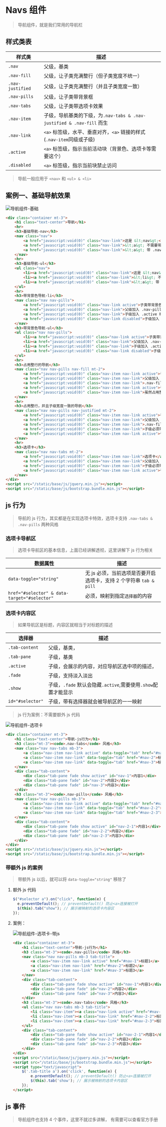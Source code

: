 # Navs 组件

> 导航组件，就是我们常用的导航栏

## 样式类表

| 样式类           | 描述                                                                  |
| ---------------- | --------------------------------------------------------------------- |
| `.nav`           | 父级，基类                                                            |
| `.nav-fill`      | 父级，让子类充满整行（但子类宽度不统一）                              |
| `.nav-justified` | 父级，让子类充满整行（并且子类宽度一致）                              |
| `.nav-pills`     | 父级，让子类带背景框                                                  |
| `.nav-tabs`      | 父级，让子类带选项卡效果                                              |
| `.nav-item`      | 子级，导航基类的下级，为`.nav-tabs & .nav-justified & .nav-fill` 而生 |
| `.nav-link`      | `<a>` 标签级，水平、垂直对齐，`<a>` 链接的样式(`.nav-item`同级或子级) |
| `.active`        | `<a>` 标签级，指示当前活动块（背景色、选项卡等需要这个）              |
| `.disabled`      | `<a>` 标签级，指示当前块禁止访问                                      |

> 导航一般应用于 `<nav>` 和 `<ul> & <li>`

## 案例一、基础导航效果

![导航组件-基础](./static/导航-基础.png)

```html
<div class="container mt-3">
    <h1 class="text-center">导航</h1>
    <hr>
    <h3>基础导航-nav</h3>
    <nav class="nav">
        <a href="javascript:void(0)" class="nav-link">这是 &lt;nav&gt;</a>
        <a href="javascript:void(0)" class="nav-link">&lt;a&gt; 不需要带 .nav-item</a>
        <a href="javascript:void(0)" class="nav-link">&lt;a&gt; 带 .nav-link</a>
    </nav>
    <hr>
    <h3>基础导航-ul</h3>
    <ul class="nav">
        <li><a href="javascript:void(0)" class="nav-link">这是 &lt;nav&gt;</a></li>
        <li><a href="javascript:void(0)" class="nav-link">&lt;li&gt; 不需要带 .nav-item</a></li>
        <li><a href="javascript:void(0)" class="nav-link">&lt;a&gt; 带 .nav-link</a></li>
    </ul>
    <hr>
    <h3>带背景色导航-li</h3>
    <nav class="nav nav-pills">
        <a href="javascript:void(0)" class="nav-link active">子类带背景色</a>
        <a href="javascript:void(0)" class="nav-link">父级加入 .nav-pills 样式</a>
        <a href="javascript:void(0)" class="nav-link">子级加入 .active 样式，可以带上背景</a>
        <a href="javascript:void(0)" class="nav-link disabled">子级加入 .disabled 样式，可以禁止点击</a>
    </nav>
    <h3>带背景色导航-ul</h3>
    <ul class="nav nav-pills">
        <li><a href="javascript:void(0)" class="nav-link active">子类带背景色</a></li>
        <li><a href="javascript:void(0)" class="nav-link">父级加入 .nav-pills 样式</a></li>
        <li><a href="javascript:void(0)" class="nav-link">子级加入 .active 样式，可以带上背景</a></li>
        <li><a href="javascript:void(0)" class="nav-link disabled">子级加入 .disabled 样式，可以禁止点击</a></li>
    </ul>
    <hr>
    <h3>占用整行的导航</h3>
    <nav class="nav nav-pills nav-fill mt-2">
        <a href="javascript:void(0)" class="nav-item nav-link active">子级占用整行</a>
        <a href="javascript:void(0)" class="nav-item nav-link">父级加入 nav-fill 样式</a>
        <a href="javascript:void(0)" class="nav-item nav-link">.nav-fill 和 .nav-justified二选一</a>
        <a href="javascript:void(0)" class="nav-item nav-link active">子级必须带 .nav-item 样式</a>
        <a href="javascript:void(0)" class="nav-item nav-link">虽然占用整行，但是子级宽度并不一致</a>
    </nav>
    <hr>
    <h3>占用整行，并且子级宽度一致的导航</h3>
    <nav class="nav nav-pills nav-justified mt-2">
        <a href="javascript:void(0)" class="nav-item nav-link active">子级占用整行</a>
        <a href="javascript:void(0)" class="nav-item nav-link">父级加入 .nav-justified 样式</a>
        <a href="javascript:void(0)" class="nav-item nav-link">.nav-fill 和 .nav-justified二选一</a>
        <a href="javascript:void(0)" class="nav-item nav-link">子级必须带 .nav-item 样式</a>
        <a href="javascript:void(0)" class="nav-item nav-link active">子级平分整行宽度，也就是子级宽度一致</a>
    </nav>
    <hr>
    <h3>选项卡</h3>
    <nav class="nav nav-tabs mt-2">
        <a href="javascript:void(0)" class="nav-item nav-link">选项卡</a>
        <a href="javascript:void(0)" class="nav-item nav-link">父级加入 .nav-tabs 样式</a>
        <a href="javascript:void(0)" class="nav-item nav-link">子级必须带 .nav-item 样式</a>
        <a href="javascript:void(0)" class="nav-item nav-link active">子级加入 .active ，指当前活动块</a>
    </nav>
</div>
<script src="/static/base/js/jquery.min.js"></script>
<script src="/static/base/js/bootstrap.bundle.min.js"></script>
```

## js 行为

> 导航的 js 行为，其实都是在实现选项卡特效，选项卡支持 `.nav-tabs & .nav-pills` 两种风格

### 选项卡导航区

> 选项卡导航区的基本信息，上面已经讲解透彻，这里讲解下 js 行为相关

| 数据属性                                     | 描述                                                               |
| -------------------------------------------- | ------------------------------------------------------------------ |
| `data-toggle="string"`                       | 无 js 必须，当前选项是否要开启选项卡，支持 2 个字符串 `tab & pill` |
| `href="#selector" & data-target="#selector"` | 必须，映射到指定`选择器`的内容                                     |

### 选项卡内容区

> 如果导航区是标题，内容区就相当于对标题的描述

| 选择器           | 描述                                                          |
| ---------------- | ------------------------------------------------------------- |
| `.tab-content`   | 父级，基类，                                                  |
| `.tab-pane`      | 子级，基类                                                    |
| `.active`        | 子级，会展示的内容，对应导航区选中项的描述，                  |
| `.fade`          | 子级，支持淡入淡出                                            |
| `.show`          | 子级，`.fade` 默认会隐藏`.active`,需要使用`.show`配置才能显示 |
| `id="#selector"` | 子级，带有选择器就会被导航区的一一映射                        |

> js 行为案例：不需要额外 js 代码

![导航组件-选项卡](./static/导航组件-选项卡.gif)

```html
<div class="container mt-3">
    <h1 class="text-center">导航-js行为</h1>
    <h3 class="mt-3"><code>.nav-tabs</code> 风格</h3>
    <nav class="nav nav-tabs mb-3">
        <a class="nav-item nav-link active" data-toggle="tab" href="#nav-1">标题1</a>
        <a class="nav-item nav-link" data-toggle="tab" href="#nav-2">标题2</a>
        <a class="nav-item nav-link" data-toggle="tab" href="#nav-3">标题3</a>
    </nav>
    <div class="tab-content">
        <div class="tab-pane fade show active" id="nav-1">内容1</div>
        <div class="tab-pane fade" id="nav-2">内容2</div>
        <div class="tab-pane fade" id="nav-3">内容3</div>
    </div>
    <h3 class="mt-3"><code>.nav-pills</code> 风格</h3>
    <nav class="nav nav-pills mb-3">
        <a class="nav-item nav-link active" data-toggle="tab" href="#nav-2-1">标题1</a>
        <a class="nav-item nav-link" data-toggle="tab" href="#nav-2-2">标题2</a>
        <a class="nav-item nav-link" data-toggle="tab" href="#nav-2-3">标题3</a>
    </nav>
    <div class="tab-content">
        <div class="tab-pane fade show active" id="nav-2-1">内容1</div>
        <div class="tab-pane fade" id="nav-2-2">内容2</div>
        <div class="tab-pane fade" id="nav-2-3">内容3</div>
    </div>
</div>
<script src="/static/base/js/jquery.min.js"></script>
<script src="/static/base/js/bootstrap.bundle.min.js"></script>
```

### 带额外 js 的案例

> 带额外 js 以后，就可以将 `data-toggle="string"` 移除了

1. 额外 js 代码

   ```js
   $("#selector a").on("click", function(e) {
     e.preventDefault(); // preventDefault() 防止<a>连接被打开
     $(this).tab("show"); // 展示被映射的选项卡内容区
   });
   ```

2. 案例：

   ![导航组件-选项卡-带js](./static/导航组件-选项卡-带js.gif)

   ```html
   <div class="container mt-3">
       <h1 class="text-center">导航-js行为</h1>
       <h3 class="mt-3"><code>.nav-pills</code> 风格</h3>
       <nav class="nav nav-pills mb-3 tab-title">
           <a class="nav-item nav-link active" href="#nav-1">标题1</a>
           <a class="nav-item nav-link" href="#nav-2">标题2</a>
           <a class="nav-item nav-link" href="#nav-3">标题3</a>
       </nav>
       <div class="tab-content">
           <div class="tab-pane fade show active" id="nav-1">内容1</div>
           <div class="tab-pane fade" id="nav-2">内容2</div>
           <div class="tab-pane fade" id="nav-3">内容3</div>
       </div>
       <h3 class="mt-3"><code>.nav-tabs</code> 风格</h3>
       <ul class="nav nav-tabs mb-3 tab-title">
           <li class="nav-item"><a class="nav-link active" href="#nav-2-1">标题1</a></li>
           <li class="nav-item"><a class="nav-link" href="#nav-2-2">标题2</a></li>
           <li class="nav-item"><a class="nav-link" href="#nav-2-3">标题3</a></li>
       </ul>
       <div class="tab-content">
           <div class="tab-pane fade show active" id="nav-2-1">内容1</div>
           <div class="tab-pane fade" id="nav-2-2">内容2</div>
           <div class="tab-pane fade" id="nav-2-3">内容3</div>
       </div>
   </div>
   <script src="/static/base/js/jquery.min.js"></script>
   <script src="/static/base/js/bootstrap.bundle.min.js"></script>
   <script type="text/javascript">
       $('.tab-title a').on('click', function(e) {
           e.preventDefault(); // preventDefault() 防止<a>连接被打开
           $(this).tab('show'); // 展示被映射的选项卡内容区
       });
   </script>
   ```

## js 事件

> 导航组件也支持 4 个事件，这里不就过多讲解， 有需要可以查看官方手册
